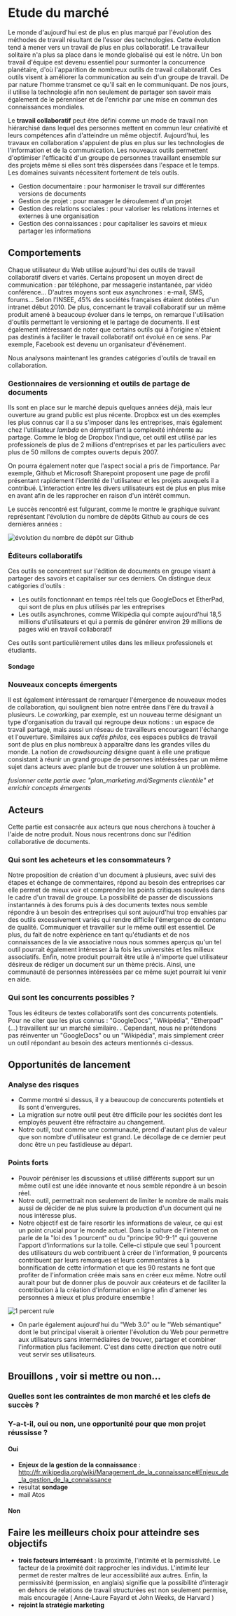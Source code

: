 # Etude du marché 

Le monde d'aujourd'hui est de plus en plus marqué par l'évolution des méthodes de travail résultant de l'essor des technologies. Cette évolution tend à mener vers un travail de plus en plus collaboratif. Le travailleur solitaire n'a plus sa place dans le monde globalisé qui est le nôtre. Un bon travail d'équipe est devenu essentiel pour surmonter la concurrence planétaire, d'où l'apparition de nombreux outils de travail collaboratif. Ces outils visent à améliorer la communication au sein d'un groupe de travail. De par nature l'homme transmet ce qu'il sait en le communiquant. De nos jours, il utilise la technologie afin non seulement de partager son savoir mais également de le pérenniser et de l'enrichir par une mise en commun des connaissances mondiales. 

Le **travail collaboratif** peut être défini comme un mode de travail non hiérarchisé dans lequel des personnes mettent en commun leur créativité et leurs compétences afin d'atteindre un même objectif. Aujourd'hui, les travaux en collaboration s'appuient de plus en plus sur les technologies de l'information et de la communication. Les nouveaux outils permettent d'optimiser l'efficacité d'un groupe de personnes travaillant ensemble sur des projets même si elles sont très dispersées dans l'espace et le temps. Les domaines suivants nécessitent fortement de tels outils.

 * Gestion documentaire : pour harmoniser le travail sur différentes versions de documents
 * Gestion de projet : pour manager le déroulement d'un projet	
 * Gestion des relations sociales : pour valoriser les relations internes et externes à une organisation
 * Gestion des connaissances : pour capitaliser les savoirs et mieux partager les informations

## Comportements

Chaque utilisateur du Web utilise aujourd'hui des outils de travail collaboratif divers et variés. Certains proposent un moyen direct de communication : par téléphone, par messagerie instantanée, par vidéo conférence... D'autres moyens sont eux asynchrones : e-mail, SMS, forums... Selon l'INSEE, 45% des sociétés françaises étaient dotées d'un intranet début 2010. De plus, concernant le travail collaboratif sur un même produit amené à beaucoup évoluer dans le temps, on remarque l'utilisation d'outils permettant le versioning et le partage de documents. Il est également intéressant de noter que certains outils qui à l'origine n'étaient pas destinés à faciliter le travail collaboratif ont évolué en ce sens. Par exemple, Facebook est devenu un organisateur d'événement.

Nous analysons maintenant les grandes catégories d'outils de travail en collaboration.

### Gestionnaires de versionning et outils de partage de documents

Ils sont en place sur le marché depuis quelques années déjà, mais leur ouverture au grand public est plus récente. Dropbox est un des exemples les plus connus car il a su s'imposer dans les entreprises, mais également chez l'utilisateur *lambda* en démystifiant la complexité inhérente au partage. Comme le blog de Dropbox l'indique, cet outil est utilisé par les professionels de plus de 2 millions d'entreprises et par les particuliers avec plus de 50 millons de comptes ouverts depuis 2007.

On pourra également noter que l'aspect social a pris de l'importance. Par exemple, Github et Microsoft Sharepoint proposent une page de profil présentant rapidement l'identité de l'utilisateur et les projets auxquels il a contribué. L'interaction entre les divers utilisateurs est de plus en plus mise en avant afin de les rapprocher en raison d'un intérêt commun.

Le succès rencontré est fulgurant, comme le montre le graphique suivant représentant l'évolution du nombre de dépôts Github au cours de ces dernières années :

![ évolution du nombre de dépôt sur Github ](../../../ressources/githubEvolutionDepot.png)


### Éditeurs collaboratifs

Ces outils se concentrent sur l'édition de documents en groupe visant à partager des savoirs et capitaliser sur ces derniers. On distingue deux catégories d'outils :

* Les outils fonctionnant en temps réel tels que GoogleDocs et EtherPad, qui sont de plus en plus utilisés par les entreprises
* Les outils asynchrones, comme Wikipédia qui compte aujourd'hui 18,5 millions d'utilisateurs et qui a permis de générer environ 29 millions de pages wiki en travail collaboratif

Ces outils sont particulièrement utiles dans les milieux professionels et étudiants.

#### Sondage

### Nouveaux concepts émergents

Il est également intéressant de remarquer l'émergence de nouveaux modes de collaboration, qui soulignent bien notre entrée dans l'ère du travail à plusieurs. Le *coworking*, par exemple, est un nouveau terme désignant un type d'organisation du travail qui regroupe deux notions : un espace de travail partagé, mais aussi un réseau de travailleurs encourageant l'échange et l'ouverture. Similaires aux *cafés philos*, ces espaces publics de travail sont de plus en plus nombreux à apparaître dans les grandes villes du monde. La notion de *crowdsourcing* désigne quant à elle une pratique consistant à réunir un grand groupe de personnes intéréssées par un même sujet dans acteurs avec planle but de trouver une solution à un problème.


*fusionner cette partie avec "plan_marketing.md/Segments clientèle" et enrichir concepts émergents*

## Acteurs

Cette partie est consacrée aux acteurs que nous cherchons à toucher à l'aide de notre produit. Nous nous recentrons donc sur l'édition collaborative de documents.

### Qui sont les acheteurs et les consommateurs ?

Notre proposition de création d'un document à plusieurs, avec suivi des étapes et échange de commentaires, répond  au besoin des entreprises car elle permet de mieux voir et comprendre les points critiques soulevés dans le cadre d'un travail de groupe. La possibilité de passer de discussions instantannés à des forums puis à des documents textes nous semble répondre à un besoin des entreprises qui sont aujourd'hui trop envahies par des outils excessivement variés qui rendre difficile l'émergence de contenu de qualité. Communiquer et travailler sur le même outil est essentiel. De plus, du fait de notre expèrience en tant qu'étudiants et de nos connaissances de la vie associative nous nous sommes aperçus qu'un tel outil pourrait également intéresser à la fois les universités et les milieux associatifs. Enfin, notre produit pourrait être utile à n'importe quel utilisateur désireux de rédiger un document sur un thème précis. Ainsi, une communauté de personnes intéressées par ce même sujet pourrait lui venir en aide. 

### Qui sont les concurrents possibles ?

Tous les éditeurs de textes collaboratifs sont des concurrents potentiels. Pour ne citer que les plus connus : "GoogleDocs", "Wikipédia", "Etherpad"(...) travaillent sur un marché similaire. .
Cependant, nous ne prétendons pas réinventer un "GoogleDocs" ou un "Wikipédia", mais simplement créer un outil répondant au besoin des acteurs mentionnés ci-dessus.

##  Opportunités de lancement 

### Analyse des risques 

* Comme montré si dessus, il y a beaucoup de conccurents potentiels et ils sont d'envergures.
* La migration sur notre outil peut être difficile pour les sociétés dont les employés peuvent être réfractaire au changement.
* Notre outil, tout comme une communauté, prend d'autant plus de valeur que son nombre d'utilisateur est grand. Le décollage de ce dernier peut donc être un peu fastidieuse au départ.

### Points forts

* Pouvoir péréniser les discussions et utilisé différents support sur un même outil est une idée innovante et nous semble répondre à un besoin réel.
* Notre outil, permettrait non seulement de limiter le nombre de mails mais aussi de décider de ne plus suivre la production d'un document qui ne nous intéresse plus.
* Notre objectif est de faire resortir les informations de valeur, ce qui est un point crucial pour le monde actuel. Dans la culture de l'internet on parle de la "loi des 1 pourcent" ou du "principe 90-9-1" qui gouverne l'apport d'informations sur la toile. Celle-ci stipule que seul 1 pourcent des utilisateurs du web contribuent à créer de l'information, 9 pourcents contribuent par leurs remarques et leurs commentaires à la bonnification de cette information et que les 90 restants ne font que profiter de l'information créée mais sans en créer eux même. Notre outil aurait pour but de donner plus de pouvoir aux créateurs et de faciliter la contribution à la création d'information en ligne afin d'amener les personnes à mieux et plus produire ensemble ! 

![ 1 percent rule ](../../../ressources/1PercentRule.png)

* On parle également aujourd'hui du "Web 3.0" ou le "Web sémantique" dont le but principal viserait à orienter l'évolution du Web pour permettre aux utilisateurs sans intermédiaires de trouver, partager et combiner l'information plus facilement. C'est dans cette direction que notre outil veut servir ses utilisateurs.






## Brouillons , voir si mettre ou non...

### Quelles sont les contraintes de mon marché et les clefs de succès ?

### Y-a-t-il, oui ou non, une opportunité pour que mon projet réussisse ?
#### Oui
* **Enjeux de la gestion de la connaissance** : http://fr.wikipedia.org/wiki/Management_de_la_connaissance#Enjeux_de_la_gestion_de_la_connaissance
* resultat **sondage**
* mail Atos 


#### Non





##  Faire les meilleurs choix pour atteindre ses objectifs
* **trois facteurs interrésant** : la proximité, l'intimité et la permissivité. Le facteur de la proximité doit rapprocher les individus. L'intimité leur permet de rester maîtres de leur accessibilité aux autres. Enfin, la permissivité (permission, en anglais) signifie que la possibilité d'interagir en dehors de relations de travail structurées est non seulement permise, mais encouragée (  Anne-Laure Fayard et John Weeks, de Harvard )
* **rejoint la stratégie marketing**









